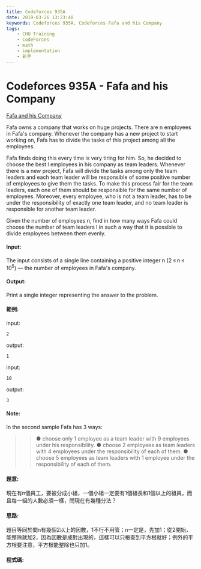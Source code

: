 ```yaml
---
title: Codeforces 935A
date: 2019-03-26 13:23:48
keywords: Codeforces 935A, Codeforces Fafa and his Company
tags:
    - CHU Training
    - CodeForces
    - math
    - implementation
    - 新手
---
```

# Codeforces 935A - Fafa and his Company
[Fafa and his Company](https://codeforces.com/problemset/problem/935/A)

Fafa owns a company that works on huge projects. There are n employees in Fafa's company. Whenever the company has a new project to start working on, Fafa has to divide the tasks of this project among all the employees.
<!-- more -->
Fafa finds doing this every time is very tiring for him. So, he decided to choose the best l employees in his company as team leaders. Whenever there is a new project, Fafa will divide the tasks among only the team leaders and each team leader will be responsible of some positive number of employees to give them the tasks. To make this process fair for the team leaders, each one of them should be responsible for the same number of employees. Moreover, every employee, who is not a team leader, has to be under the responsibility of exactly one team leader, and no team leader is responsible for another team leader.

Given the number of employees n, find in how many ways Fafa could choose the number of team leaders l in such a way that it is possible to divide employees between them evenly.

#### Input:
The input consists of a single line containing a positive integer n (2 ≤ n ≤ 10<sup>5</sup>) — the number of employees in Fafa's company.

#### Output:
Print a single integer representing the answer to the problem.

#### 範例:

input:
```
2
```
output:
```
1
```
input:
```
10
```
output:
```
3
```

#### Note:
In the second sample Fafa has 3 ways:

>>● choose only 1 employee as a team leader with 9 employees under his responsibility.
>>● choose 2 employees as team leaders with 4 employees under the responsibility of each of them.
>>● choose 5 employees as team leaders with 1 employee under the responsibility of each of them. 
#### 題意:
現在有n個員工，要被分成小組，一個小組一定要有1個組長和1個以上的組員，而且每一組的人數必須一樣，問現在有幾種分法？

#### 思路:
題目等同於問n有幾個2以上的因數，1不行不用管；n一定是，先加1；從2開始，能整除就加2，因為因數是成對出現的，這樣可以只檢查到平方根就好；例外的平方根要注意，平方根能整除也只加1。

#### 程式碼:
<script src="https://gist.github.com/Daviswww/dec4d3138b5eb87b0df108f844503fcb.js"></script>

